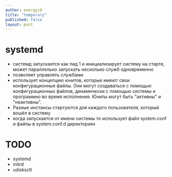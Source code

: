 ```yaml
---
author: energyc0
title: "temporary"
published: false
layout: post
---
```


# systemd

+ системд запускается как пид 1 и инициализирует систему на старте, может параллельно запускать несколько служб одновременно
+ позволяет управлять службами
+ использует концепцию юнитов, которые имеют свои конфигурационные файлы. Они могут создаваться с помощью конфигурационных файлов, динамически с помощью системы и программно во время исполнения. Юниты могут быть "активны" и "неактивны".
+ Разные инстансы стартуются для каждого пользователя, который вошёл в систему
+ когда запускается от имени системы то использует файл system.conf и файлы в system.conf.d директориях

# TODO 
+ systemd
+ initrd
+ udisksctl
